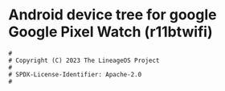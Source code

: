 # Android device tree for google Google Pixel Watch (r11btwifi)

```
#
# Copyright (C) 2023 The LineageOS Project
#
# SPDX-License-Identifier: Apache-2.0
#
```
